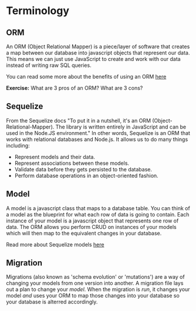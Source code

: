 # Terminology

## ORM

An ORM \(Object Relational Mapper\) is a piece/layer of software that creates a map between our database into javascript objects that represent our data. This means we can just use JavaScript to create and work with our data instead of writing raw SQL queries.

You can read some more about the benefits of using an ORM [here](http://stackoverflow.com/questions/1279613/what-is-an-orm-and-where-can-i-learn-more-about-it)

**Exercise:** What are 3 pros of an ORM? What are 3 cons?

## Sequelize

From the Sequelize docs "To put it in a nutshell, it's an ORM \(Object-Relational-Mapper\). The library is written entirely in JavaScript and can be used in the Node.JS environment." In other words, Sequelize is an ORM that works with relational databases and Node.js. It allows us to do many things including:

* Represent models and their data.
* Represent associations between these models.
* Validate data before they gets persisted to the database.
* Perform database operations in an object-oriented fashion.

## Model

A model is a javascript class that maps to a database table. You can think of a model as the blueprint for what each row of data is going to contain. Each instance of your model is a javascript object that represents one row of data. The ORM allows you perform CRUD on instances of your models which will then map to the equivalent changes in your database.

Read more about Sequelize models [here](https://sequelize.org/master/manual/model-basics.html#:~:text=Models%20are%20the%20essence%20of,(and%20their%20data%20types).)

## Migration

Migrations \(also known as 'schema evolution' or 'mutations'\) are a way of changing your models from one version into another. A migration file lays out a plan to change your _model_. When the migration is _run_, it changes your model _and_ uses your ORM to map those changes into your database so your database is alterred accordingly.

